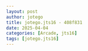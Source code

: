 ```yaml
---
layout: post
author: jotego
title: jotego.jts16 - 408f831
date: 2025-04-04
categories: [Arcade, jts16]
tags: [jotego.jts16]
---
```



